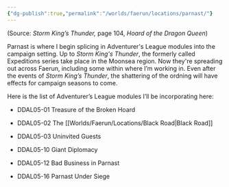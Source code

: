 ```yaml
---
{"dg-publish":true,"permalink":"/worlds/faerun/locations/parnast/"}
---
```




(Source: *Storm King’s Thunder,* page 104, *Hoard of the Dragon Queen*)

Parnast is where I begin splicing in Adventurer's League modules into the campaign setting. Up to *Storm King's Thunder*, the formerly called Expeditions series take place in the Moonsea region. Now they're spreading out across Faerun, including some within where I’m working in. Even after the events of *Storm King’s Thunder*, the shattering of the ordning will have effects for campaign seasons to come.

Here is the list of Adventurer’s League modules I’ll be incorporating here:

-   DDAL05-01 Treasure of the Broken Hoard

-   DDAL05-02 The [[Worlds/Faerun/Locations/Black Road\|Black Road]]

-   DDAL05-03 Uninvited Guests

-   DDAL05-10 Giant Diplomacy

-   DDAL05-12 Bad Business in Parnast

-   DDAL05-16 Parnast Under Siege
